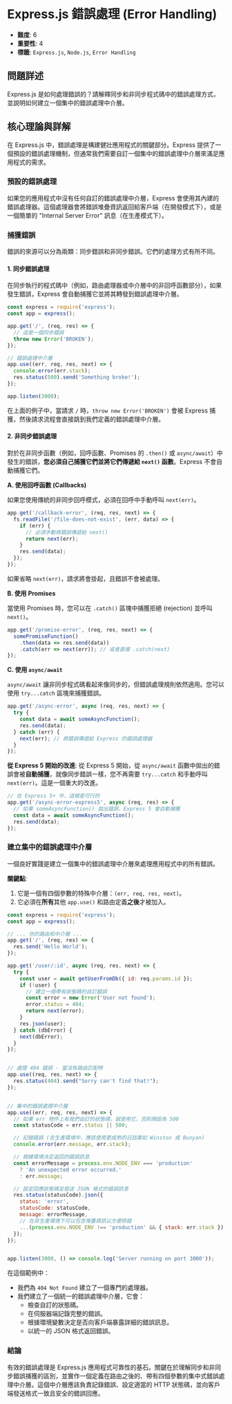 # Express.js 錯誤處理 (Error Handling)

- **難度**: 6
- **重要性**: 4
- **標籤**: `Express.js`, `Node.js`, `Error Handling`

## 問題詳述

Express.js 是如何處理錯誤的？請解釋同步和非同步程式碼中的錯誤處理方式，並說明如何建立一個集中的錯誤處理中介層。

## 核心理論與詳解

在 Express.js 中，錯誤處理是構建健壯應用程式的關鍵部分。Express 提供了一個預設的錯誤處理機制，但通常我們需要自訂一個集中的錯誤處理中介層來滿足應用程式的需求。

### 預設的錯誤處理

如果您的應用程式中沒有任何自訂的錯誤處理中介層，Express 會使用其內建的錯誤處理器。這個處理器會將錯誤堆疊資訊返回給客戶端（在開發模式下），或是一個簡單的 "Internal Server Error" 訊息（在生產模式下）。

### 捕獲錯誤

錯誤的來源可以分為兩類：同步錯誤和非同步錯誤。它們的處理方式有所不同。

#### 1. 同步錯誤處理

在同步執行的程式碼中（例如，路由處理器或中介層中的非回呼函數部分），如果發生錯誤，Express 會自動捕獲它並將其轉發到錯誤處理中介層。

```javascript
const express = require('express');
const app = express();

app.get('/', (req, res) => {
  // 這是一個同步錯誤
  throw new Error('BROKEN');
});

// 錯誤處理中介層
app.use((err, req, res, next) => {
  console.error(err.stack);
  res.status(500).send('Something broke!');
});

app.listen(3000);
```
在上面的例子中，當請求 `/` 時，`throw new Error('BROKEN')` 會被 Express 捕獲，然後請求流程會直接跳到我們定義的錯誤處理中介層。

#### 2. 非同步錯誤處理

對於在非同步函數（例如，回呼函數、Promises 的 `.then()` 或 `async/await`）中發生的錯誤，**您必須自己捕獲它們並將它們傳遞給 `next()` 函數**。Express 不會自動捕獲它們。

**A. 使用回呼函數 (Callbacks)**

如果您使用傳統的非同步回呼模式，必須在回呼中手動呼叫 `next(err)`。

```javascript
app.get('/callback-error', (req, res, next) => {
  fs.readFile('/file-does-not-exist', (err, data) => {
    if (err) {
      // 必須手動將錯誤傳遞給 next()
      return next(err);
    }
    res.send(data);
  });
});
```
如果省略 `next(err)`，請求將會掛起，且錯誤不會被處理。

**B. 使用 Promises**

當使用 Promises 時，您可以在 `.catch()` 區塊中捕獲拒絕 (rejection) 並呼叫 `next()`。

```javascript
app.get('/promise-error', (req, res, next) => {
  somePromiseFunction()
    .then(data => res.send(data))
    .catch(err => next(err)); // 或者直接 .catch(next)
});
```

**C. 使用 `async/await`**

`async/await` 讓非同步程式碼看起來像同步的，但錯誤處理規則依然適用。您可以使用 `try...catch` 區塊來捕獲錯誤。

```javascript
app.get('/async-error', async (req, res, next) => {
  try {
    const data = await someAsyncFunction();
    res.send(data);
  } catch (err) {
    next(err); // 將錯誤傳遞給 Express 的錯誤處理器
  }
});
```

**從 Express 5 開始的改進**:
從 Express 5 開始，從 `async/await` 函數中拋出的錯誤會被**自動捕獲**，就像同步錯誤一樣，您不再需要 `try...catch` 和手動呼叫 `next(err)`。這是一個重大的改進。

```javascript
// 在 Express 5+ 中，這樣是可行的
app.get('/async-error-express5', async (req, res) => {
  // 如果 someAsyncFunction() 拋出錯誤，Express 5 會自動捕獲
  const data = await someAsyncFunction();
  res.send(data);
});
```

### 建立集中的錯誤處理中介層

一個良好實踐是建立一個集中的錯誤處理中介層來處理應用程式中的所有錯誤。

**關鍵點**:
1.  它是一個有四個參數的特殊中介層：`(err, req, res, next)`。
2.  它必須在**所有**其他 `app.use()` 和路由定義**之後**才被加入。

```javascript
const express = require('express');
const app = express();

// ... 你的路由和中介層 ...
app.get('/', (req, res) => {
  res.send('Hello World');
});

app.get('/user/:id', async (req, res, next) => {
  try {
    const user = await getUserFromDb({ id: req.params.id });
    if (!user) {
      // 建立一個帶有狀態碼的自訂錯誤
      const error = new Error('User not found');
      error.status = 404;
      return next(error);
    }
    res.json(user);
  } catch (dbError) {
    next(dbError);
  }
});


// 處理 404 錯誤 - 當沒有路由匹配時
app.use((req, res, next) => {
  res.status(404).send("Sorry can't find that!");
});


// 集中的錯誤處理中介層
app.use((err, req, res, next) => {
  // 如果 err 物件上有我們自訂的狀態碼，就使用它，否則預設為 500
  const statusCode = err.status || 500;

  // 記錄錯誤 (在生產環境中，應該使用更成熟的日誌庫如 Winston 或 Bunyan)
  console.error(err.message, err.stack);

  // 根據環境決定返回的錯誤訊息
  const errorMessage = process.env.NODE_ENV === 'production'
    ? 'An unexpected error occurred.'
    : err.message;

  // 設定回應狀態碼並發送 JSON 格式的錯誤訊息
  res.status(statusCode).json({
    status: 'error',
    statusCode: statusCode,
    message: errorMessage,
    // 在非生產環境下可以包含堆疊資訊以方便除錯
    ...(process.env.NODE_ENV !== 'production' && { stack: err.stack }),
  });
});


app.listen(3000, () => console.log('Server running on port 3000'));
```

在這個範例中：
- 我們為 `404 Not Found` 建立了一個專門的處理器。
- 我們建立了一個統一的錯誤處理中介層，它會：
    - 檢查自訂的狀態碼。
    - 在伺服器端記錄完整的錯誤。
    - 根據環境變數決定是否向客戶端暴露詳細的錯誤訊息。
    - 以統一的 JSON 格式返回錯誤。

### 結論

有效的錯誤處理是 Express.js 應用程式可靠性的基石。關鍵在於理解同步和非同步錯誤捕獲的區別，並實作一個定義在路由之後的、帶有四個參數的集中式錯誤處理中介層。這個中介層應該負責記錄錯誤、設定適當的 HTTP 狀態碼，並向客戶端發送格式一致且安全的錯誤回應。
